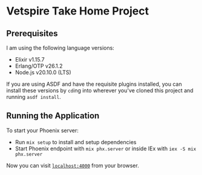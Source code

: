 # Vetspire Take Home Project

## Prerequisites

I am using the following language versions:
- Elixir v1.15.7
- Erlang/OTP v26.1.2
- Node.js v20.10.0 (LTS)

If you are using ASDF and have the requisite plugins installed, you can install these versions by `cd`ing into wherever you've cloned this project and running `asdf install`.

## Running the Application

To start your Phoenix server:

  * Run `mix setup` to install and setup dependencies
  * Start Phoenix endpoint with `mix phx.server` or inside IEx with `iex -S mix phx.server`

Now you can visit [`localhost:4000`](http://localhost:4000) from your browser.
